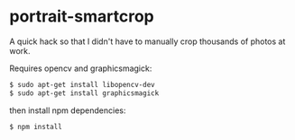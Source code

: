 # portrait-smartcrop

A quick hack so that I didn't have to manually crop thousands of photos at work.

Requires opencv and graphicsmagick:

```sh
$ sudo apt-get install libopencv-dev
$ sudo apt-get install graphicsmagick
```

then install npm dependencies:

```sh
$ npm install
```
